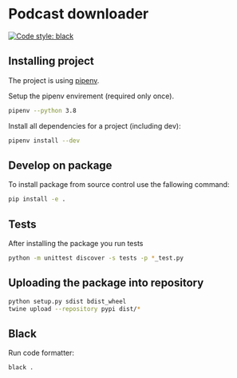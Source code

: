 # Podcast downloader

[![Code style: black](https://img.shields.io/badge/code%20style-black-000000.svg)](https://github.com/psf/black)

## Installing project

The project is using [pipenv](https://github.com/pypa/pipenv).

Setup the pipenv envirement (required only once).

```bash
pipenv --python 3.8
```

Install all dependencies for a project (including dev):

```bash
pipenv install --dev
```

## Develop on package

To install package from source control use the fallowing command:

```bash
pip install -e .
```

## Tests

After installing the package you run tests

```bash
python -m unittest discover -s tests -p *_test.py
```

## Uploading the package into repository

```bash
python setup.py sdist bdist_wheel
twine upload --repository pypi dist/*
```

## Black

Run code formatter: 

```bash
black .
```
